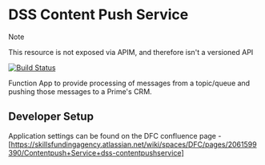# DSS Content Push Service

> [!NOTE]  
> This resource is not exposed via APIM, and therefore isn't a versioned API

[![Build Status](https://sfa-gov-uk.visualstudio.com/CDS%202.0/_apis/build/status/Yaml/dss-contentpushservice?repoName=SkillsFundingAgency%2Fdss-contentpushservice&branchName=master)](https://sfa-gov-uk.visualstudio.com/CDS%202.0/_build/latest?definitionId=2033&repoName=SkillsFundingAgency%2Fdss-contentpushservice&branchName=master)

Function App to provide processing of messages from a topic/queue and pushing those messages to a Prime's CRM.

## Developer Setup

Application settings can be found on the DFC confluence page - [https://skillsfundingagency.atlassian.net/wiki/spaces/DFC/pages/2061599390/Contentpush+Service+dss-contentpushservice]
